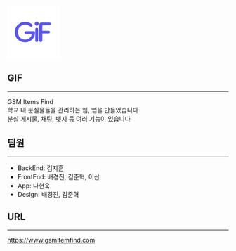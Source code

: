 ![gif](image.png)

## GIF
---
GSM Items Find <br>
학교 내 분실물들을 관리하는 웹, 앱을 만들었습니다 <br>
분실 게시물, 채팅, 뱃지 등 여러 기능이 있습니다

## 팀원
---
- BackEnd: 김지훈
- FrontEnd: 배경진, 김준혁, 이산
- App: 나현욱
- Design: 배경진, 김준혁

## URL
---
https://www.gsmitemfind.com
